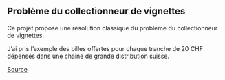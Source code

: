 ## Problème du collectionneur de vignettes

Ce projet propose une résolution classique du problème du collectionneur de vignettes.

J’ai pris l’exemple des billes offertes pour chaque tranche de 20 CHF dépensés dans une chaîne de grande distribution suisse.

[Source](https://fr.wikipedia.org/wiki/Probl%C3%A8me_du_collectionneur_de_vignettes)
